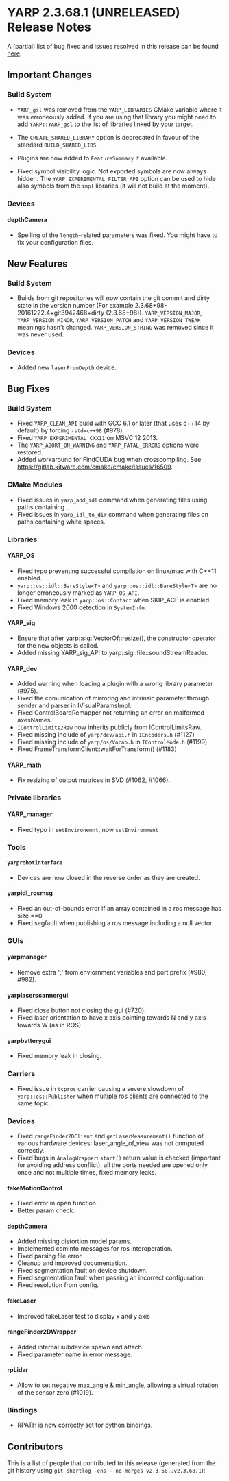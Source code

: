 YARP 2.3.68.1 (UNRELEASED) Release Notes
========================================


A (partial) list of bug fixed and issues resolved in this release can be found
[here](https://github.com/robotology/yarp/issues?q=label%3A%22Fixed+in%3A+YARP+v2.3.68.1%22).


Important Changes
-----------------

### Build System

* `YARP_gsl` was removed from the `YARP_LIBRARIES` CMake variable where it was
  erroneously added. If you are using that library you might need to add
  `YARP::YARP_gsl` to the list of libraries linked by your target.

* The `CREATE_SHARED_LIBRARY` option is deprecated in favour of the standard
  `BUILD_SHARED_LIBS`.

* Plugins are now added to `FeatureSummary` if available.

* Fixed symbol visibility logic. Not exported symbols are now always hidden. The
  `YARP_EXPERIMENTAL_FILTER_API` option can be used to hide also symbols from
  the `impl` libraries (it will not build at the moment).


### Devices

#### depthCamera

* Spelling of the `length`-related parameters was fixed. You might have to fix
  your configuration files.


New Features
------------

### Build System

* Builds from git repositories will now contain the git commit and dirty state
  in the version number (For example 2.3.68+98-20161222.4+git3942468+dirty
  (2.3.68+98)). `YARP_VERSION_MAJOR`, `YARP_VERSION_MINOR`, `YARP_VERSION_PATCH`
  and `YARP_VERSION_TWEAK` meanings hasn't changed. `YARP_VERSION_STRING` was
  removed since it was never used.

### Devices

* Added new `laserFromDepth` device.


Bug Fixes
---------

### Build System

* Fixed `YARP_CLEAN_API` build with GCC 6.1 or later (that uses c++14 by
  default) by forcing `-std=c++98` (#978).
* Fixed `YARP_EXPERIMENTAL_CXX11` on MSVC 12 2013.
* The `YARP_ABORT_ON_WARNING` and `YARP_FATAL_ERRORS` options were restored.
* Added workaround for FindCUDA bug when crosscompiling.
  See https://gitlab.kitware.com/cmake/cmake/issues/16509.

### CMake Modules

* Fixed issues in `yarp_add_idl` command when generating files using paths
  containing `..`
* Fixed issues in `yarp_idl_to_dir` command when generating files on paths
  containing white spaces.


### Libraries

#### YARP_OS

* Fixed typo preventing successful compilation on linux/mac with C++11 enabled.
* `yarp::os::idl::BareStyle<T>` and `yarp::os::idl::BareStyle<T>` are no longer
  erroneously marked as `YARP_OS_API`.
* Fixed memory leak in `yarp::os::Contact` when SKIP_ACE is enabled.
* Fixed Windows 2000 detection in `SystemInfo`.

#### YARP_sig

* Ensure that after yarp::sig::VectorOf::resize(), the constructor operator
  for the new objects is called.
* Added missing YARP_sig_API to yarp::sig::file::soundStreamReader.

#### YARP_dev

* Added warning when loading a plugin with a wrong library parameter (#975).
* Fixed the comunication of mirroring and intrinsic parameter through sender and
  parser in IVisualParamsImpl.
* Fixed ControlBoardRemapper not returning an error on malformed axesNames.
* `IControlLimits2Raw` now inherits publicly from IControlLimitsRaw.
* Fixed missing include of `yarp/dev/api.h` in `IEncoders.h` (#1127)
* Fixed missing include of `yarp/os/Vocab.h` in `IControlMode.h` (#1199)
* Fixed FrameTransformClient::waitForTransform() (#1183)

#### YARP_math

* Fix resizing of output matrices in SVD (#1062, #1066).


### Private libraries

#### YARP_manager

* Fixed typo in `setEnvironemnt`, now `setEnvironment`

### Tools

#### `yarprobotinterface`

* Devices are now closed in the reverse order as they are created.

#### yarpidl_rosmsg

* Fixed an out-of-bounds error if an array contained in a ros message has size ==0
* Fixed segfault when publishing a ros message including a null vector

### GUIs

#### yarpmanager

* Remove extra ';' from enviornment variables and port prefix (#980, #982).

#### yarplaserscannergui

* Fixed close button not closing the gui (#720).
* Fixed laser orientation to have x axis pointing towards N and y axis towards
  W (as in ROS)

#### yarpbatterygui

* Fixed memory leak in closing.

### Carriers

* Fixed issue in `tcpros` carrier causing a severe slowdown of
  `yarp::os::Publisher` when multiple ros clients are connected to the same
  topic.

### Devices

* Fixed `rangeFinder2DClient` and `getLaserMeasurement()` function of various
  hardware devices: laser_angle_of_view was not computed correctly.
* Fixed bugs in `AnalogWrapper`: `start()` return value is checked (important for avoiding
  address conflict), all the ports needed are opened only once and not multiple times, fixed
  memory leaks.

#### fakeMotionControl

* Fixed error in open function.
* Better param check.

#### depthCamera

* Added missing distortion model params.
* Implemented camInfo messages for ros interoperation.
* Fixed parsing file error.
* Cleanup and improved documentation.
* Fixed segmentation fault on device shutdown.
* Fixed segmentation fault when passing an incorrect configuration.
* Fixed resolution from config.

#### fakeLaser

* Improved fakeLaser test to display x and y axis

#### rangeFinder2DWrapper

* Added internal subdevice spawn and attach.
* Fixed parameter name in error message.

#### rpLidar

* Allow to set negative max_angle & min_angle, allowing a virtual rotation of
  the sensor zero (#1019).


### Bindings

* RPATH is now correctly set for python bindings.



Contributors
------------

This is a list of people that contributed to this release (generated from the
git history using `git shortlog -ens --no-merges v2.3.68..v2.3.68.1`):

```
```
